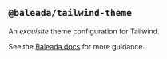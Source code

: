 ## `@baleada/tailwind-theme`

An _exquisite_ theme configuration for Tailwind.

See the [Baleada docs](https://baleada.netlify.com) for more guidance.